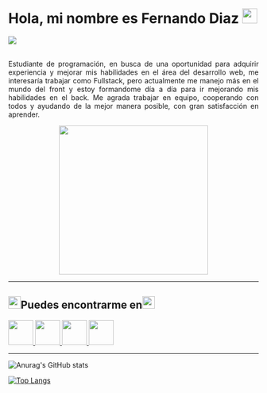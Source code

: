 <div>
<h1 class="title">Hola, mi nombre es Fernando Diaz <img src="https://emojipedia-us.s3.amazonaws.com/source/microsoft-teams/337/person-raising-hand_light-skin-tone_1f64b-1f3fb_1f3fb.png" width="30" height="30"></h1>

<img src="https://cdn.discordapp.com/attachments/963137601152364554/1002719968237985792/Black_Modern_Personal_LinkedIn_Banner_1500_500_px.png">
<br><br>

<div align="justify">

Estudiante de programación, en busca de una oportunidad para adquirir experiencia y mejorar mis habilidades en el área del desarrollo web, me interesaría trabajar como Fullstack, pero actualmente me manejo más en el mundo del front y estoy formandome día a día para ir mejorando mis habilidades en el back. Me agrada trabajar en equipo, cooperando con todos y ayudando de la mejor manera posible, con gran satisfacción en aprender.

</div>

<div align="center">

<img src="https://emojipedia-us.s3.amazonaws.com/source/microsoft-teams/337/man-technologist-light-skin-tone_1f468-1f3fb-200d-1f4bb.png" width="300">

</div>
<hr>

<h2><img src="https://emojipedia-us.s3.amazonaws.com/source/microsoft-teams/337/backhand-index-pointing-down_light-skin-tone_1f447-1f3fb_1f3fb.png" width="25" height="25">Puedes encontrarme en<img src="https://emojipedia-us.s3.amazonaws.com/source/microsoft-teams/337/backhand-index-pointing-down_light-skin-tone_1f447-1f3fb_1f3fb.png" width="25" height="25"></h2>
<a href="https://www.linkedin.com/in/fernandodiaz62/" target="_blank">
<img src="https://img.icons8.com/fluency/344/linkedin.png" width="50" height="50">
</a>

<a href="https://twitter.com/MetalDev_06" target="\_blank">
<img src="https://img.icons8.com/color/344/twitter-squared.png" width="50" height="50">
</a>

<a href="https://www.instagram.com/fernydiaz62/" target="_blank">
<img src="https://img.icons8.com/fluency/344/instagram-new.png" width="50" height="50">
</a>

<a href="https://drive.google.com/file/d/1LKO6nSTm61gestLCn65MiSPsUDvQJja7/view?usp=sharing" target="_blank">
<img src="https://img.icons8.com/fluency/344/resume.png" width="50" height="50">
</a>
<hr>

<div align="">

![Anurag's GitHub stats](https://github-readme-stats.vercel.app/api?username=Metaldev-06&show_icons=true&theme=white)

</div>

<div align="">

[![Top Langs](https://github-readme-stats.vercel.app/api/top-langs/?username=Metaldev-06&langs_count=8)](https://github.com/anuraghazra/github-readme-stats)

</div>

